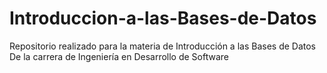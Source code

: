 # Introduccion-a-las-Bases-de-Datos
Repositorio realizado para la materia de Introducción a las Bases de Datos De la carrera de Ingeniería en Desarrollo de Software

